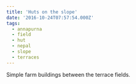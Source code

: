 ```yaml
---
title: 'Huts on the slope'
date: '2016-10-24T07:57:54.000Z'
tags:
  - annapurna
  - field
  - hut
  - nepal
  - slope
  - terraces
---
```


Simple farm buildings between the terrace fields.

